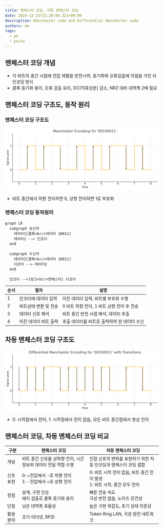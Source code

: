 ```yaml
---
title: 맨체스터 코딩, 차등 맨체스터 코딩
date: 2024-12-21T21:20:04.321+09:00
description: Manchester code and Differential Manchester code
authors: me
tags:
  - pe
  - pe/nw 
---
```


## 맨체스터 코딩 개념

- 각 비트의 중간 시점에 전압 레벨을 반전시켜, 동기화와 오류검출에 이점을 가진 라인코딩 방식
- 클록 동기화 용이, 오류 검출 유리, DC(직류성분) 감소, NRZ 대비 대역폭 2배 필요

## 맨체스터 코딩 구조도, 동작 원리

### 맨체스터 코딩 구조도

![Manchester code](./assets/manchester.png)

- 비트 중간에서 하향 전이하면 0, 상향 전이하면 1로 부호화

### 맨체스터 코딩 동작원리

```mermaid
graph LR
  subgraph 송신자
    데이터1[클록<br/>데이터 10011]
    데이터1 --> 인코더
  end

  subgraph 수신자
    데이터2[클록<br/>데이터 10011]
    디코더 --> 데이터2
  end

  인코더 -->|링크<br/>맨체스터| 디코더
```

| 순서 | 절차 | 설명 |
| --- | --- | --- |
| 1 | 인코더에 데이터 입력 | 이진 데이터 입력, 비트별 부호화 수행 |
| 2 | 비트상태 변환 및 전송 | 0 비트 하향 전이, 1 비트 상향 전이 후 전송 |
| 3 | 데이터 신호 해석 | 비트 중간 반전 시점 해석, 데이터 추출 |
| 4 | 이진 데이터 비트 출력 | 추출 데이터를 비트로 출력하여 원 데이터 수신 |

## 차등 맨체스터 코딩 구조도

![Difference Manchester code](./assets/differential-manchester.png)

- 0: 시작점에서 전이, 1: 시작점에서 전이 없음, 모든 비트 중간점에서 항상 전이

## 맨체스터 코딩, 차등 멘체스터 코딩 비교

| 구분 | 맨체스터 코딩 | 차등 맨체스터 코딩 |
| --- | --- | --- |
| 개념 | 비트 중간 신호를 상하향 전이, 시간 정보와 데이터 전달 역할 수행 | 인접 신호의 변화를 표현하기 위한 차등 인코딩과 맨체스터 코딩 결합 |
| 신호표현 | 0: +전압에서 -로 하향 전이<br/>1: -전압에서 +로 상향 전이 | 0: 비트 시작 전이 없음, 비트 중간 전이 발생<br/>1: 비트 시작, 중간 모두 전이 |
| 장점 | 설계, 구현 단순<br/>에지 검출로 클록 동기화 용이 | 빠른 전송 속도<br/>극성 반전 없음, 노이즈 강건성 |
| 단점 | 낮은 대역폭 효율성 | 높은 구현 복잡도, 초기 상태 의존성 |
| 활용 분야 | 초기 이더넷, RFID | Token Ring LAN, 극성 완전 네트워크 |
